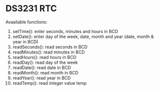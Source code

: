 # DS3231 RTC
Avaailable functions:
1. setTime(): enter seconds, minutes and hours in BCD
2. setDate(): enter day of the week, date, month and year (date, month & year in BCD)
3. readSeconds(): read seconds in BCD
4. readMinutes(): read minutes in BCD
5. readHours(): read hours in BCD
6. readDay(): read day of the week
7. readDate(): read date in BCD
8. readMonth(): read month in BCD
9. readYear(): read year in BCD
10. readTemp(): read integer value temp

